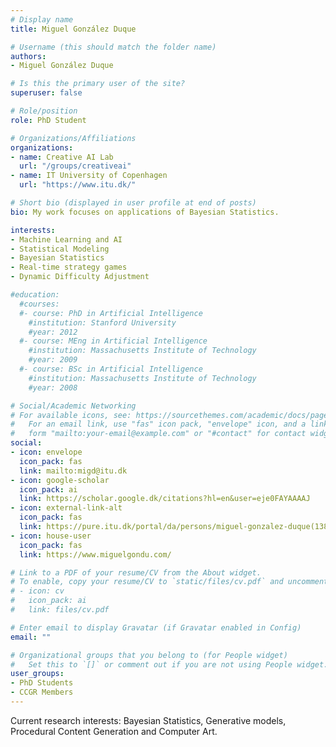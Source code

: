 ```yaml
---
# Display name
title: Miguel González Duque

# Username (this should match the folder name)
authors:
- Miguel González Duque

# Is this the primary user of the site?
superuser: false

# Role/position
role: PhD Student

# Organizations/Affiliations
organizations:
- name: Creative AI Lab
  url: "/groups/creativeai"
- name: IT University of Copenhagen
  url: "https://www.itu.dk/"

# Short bio (displayed in user profile at end of posts)
bio: My work focuses on applications of Bayesian Statistics.

interests:
- Machine Learning and AI
- Statistical Modeling
- Bayesian Statistics
- Real-time strategy games
- Dynamic Difficulty Adjustment

#education:
  #courses:
  #- course: PhD in Artificial Intelligence
    #institution: Stanford University
    #year: 2012
  #- course: MEng in Artificial Intelligence
    #institution: Massachusetts Institute of Technology
    #year: 2009
  #- course: BSc in Artificial Intelligence
    #institution: Massachusetts Institute of Technology
    #year: 2008

# Social/Academic Networking
# For available icons, see: https://sourcethemes.com/academic/docs/page-builder/#icons
#   For an email link, use "fas" icon pack, "envelope" icon, and a link in the
#   form "mailto:your-email@example.com" or "#contact" for contact widget.
social:
- icon: envelope
  icon_pack: fas
  link: mailto:migd@itu.dk
- icon: google-scholar
  icon_pack: ai
  link: https://scholar.google.dk/citations?hl=en&user=eje0FAYAAAAJ
- icon: external-link-alt
  icon_pack: fas
  link: https://pure.itu.dk/portal/da/persons/miguel-gonzalez-duque(138a24fc-2175-4d5b-a234-d5ed8513c5be).html 
- icon: house-user
  icon_pack: fas
  link: https://www.miguelgondu.com/

# Link to a PDF of your resume/CV from the About widget.
# To enable, copy your resume/CV to `static/files/cv.pdf` and uncomment the lines below.
# - icon: cv
#   icon_pack: ai
#   link: files/cv.pdf

# Enter email to display Gravatar (if Gravatar enabled in Config)
email: ""

# Organizational groups that you belong to (for People widget)
#   Set this to `[]` or comment out if you are not using People widget.
user_groups:
- PhD Students
- CCGR Members
---
```


Current research interests: Bayesian Statistics, Generative models, Procedural Content Generation and Computer Art.